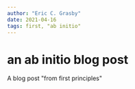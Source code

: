 ```yaml
---
author: "Eric C. Grasby"
date: 2021-04-16
tags: first, "ab initio"
---
```



# an ab initio blog post

A blog post "from first principles"
